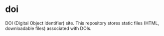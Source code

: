 # doi
DOI (Digital Object Identifier) site.  This repository stores static files (HTML, downloadable files) associated with DOIs.
